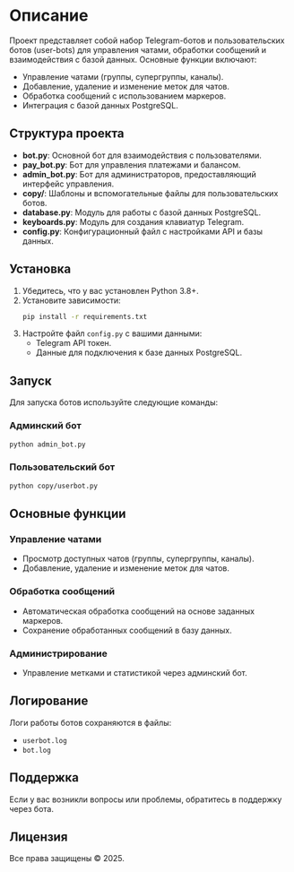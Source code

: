 # Описание
Проект представляет собой набор Telegram-ботов и пользовательских ботов (user-bots) для управления чатами, обработки сообщений и взаимодействия с базой данных. Основные функции включают:
- Управление чатами (группы, супергруппы, каналы).
- Добавление, удаление и изменение меток для чатов.
- Обработка сообщений с использованием маркеров.
- Интеграция с базой данных PostgreSQL.

## Структура проекта
- **bot.py**: Основной бот для взаимодействия с пользователями.
- **pay_bot.py**: Бот для управления платежами и балансом.
- **admin_bot.py**: Бот для администраторов, предоставляющий интерфейс управления.
- **copy/**: Шаблоны и вспомогательные файлы для пользовательских ботов.
- **database.py**: Модуль для работы с базой данных PostgreSQL.
- **keyboards.py**: Модуль для создания клавиатур Telegram.
- **config.py**: Конфигурационный файл с настройками API и базы данных.

## Установка
1. Убедитесь, что у вас установлен Python 3.8+.
2. Установите зависимости:
   ```bash
   pip install -r requirements.txt
   ```
3. Настройте файл `config.py` с вашими данными:
   - Telegram API токен.
   - Данные для подключения к базе данных PostgreSQL.

## Запуск
Для запуска ботов используйте следующие команды:

### Админский бот
```bash
python admin_bot.py
```

### Пользовательский бот
```bash
python copy/userbot.py
```

## Основные функции
### Управление чатами
- Просмотр доступных чатов (группы, супергруппы, каналы).
- Добавление, удаление и изменение меток для чатов.

### Обработка сообщений
- Автоматическая обработка сообщений на основе заданных маркеров.
- Сохранение обработанных сообщений в базу данных.


### Администрирование
- Управление метками и статистикой через админский бот.

## Логирование
Логи работы ботов сохраняются в файлы:
- `userbot.log`
- `bot.log`

## Поддержка
Если у вас возникли вопросы или проблемы, обратитесь в поддержку через бота.

## Лицензия
Все права защищены © 2025.
